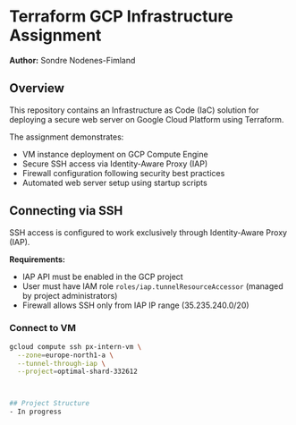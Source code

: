 # Terraform GCP Infrastructure Assignment

**Author:** Sondre Nodenes-Fimland

## Overview

This repository contains an Infrastructure as Code (IaC) solution for deploying a secure web server on Google Cloud Platform using Terraform.

The assignment demonstrates:
- VM instance deployment on GCP Compute Engine
- Secure SSH access via Identity-Aware Proxy (IAP)
- Firewall configuration following security best practices
- Automated web server setup using startup scripts

## Connecting via SSH

SSH access is configured to work exclusively through Identity-Aware Proxy (IAP).

**Requirements:**
- IAP API must be enabled in the GCP project
- User must have IAM role `roles/iap.tunnelResourceAccessor` (managed by project administrators)
- Firewall allows SSH only from IAP IP range (35.235.240.0/20)


### Connect to VM
```bash
gcloud compute ssh px-intern-vm \
  --zone=europe-north1-a \
  --tunnel-through-iap \
  --project=optimal-shard-332612



## Project Structure
- In progress
